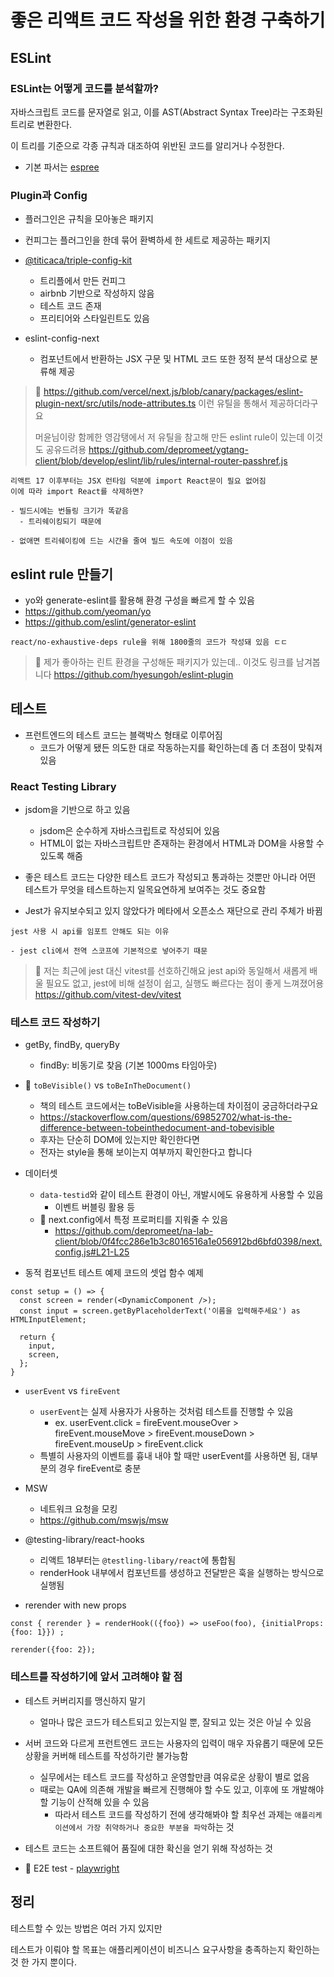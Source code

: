 # 좋은 리액트 코드 작성을 위한 환경 구축하기

## ESLint

### ESLint는 어떻게 코드를 분석할까?

자바스크립트 코드를 문자열로 읽고, 이를 AST(Abstract Syntax Tree)라는 구조화된 트리로 변환한다. 

이 트리를 기준으로 각종 규칙과 대조하여 위반된 코드를 알리거나 수정한다.

* 기본 파서는 [espree](https://github.com/eslint/espree)

### Plugin과 Config

* 플러그인은 규칙을 모아놓은 패키지
* 컨피그는 플러그인을 한데 묶어 환벽하세 한 세트로 제공하는 패키지

* [@titicaca/triple-config-kit](https://github.com/titicacadev/triple-config-kit)
  + 트리플에서 만든 컨피그
  + airbnb 기반으로 작성하지 않음
  + 테스트 코드 존재
  + 프리티어와 스타일린트도 있음

* eslint-config-next
  + 컴포넌트에서 반환하는 JSX 구문 및 HTML 코드 또한 정적 분석 대상으로 분류해 제공

> 🤘
> https://github.com/vercel/next.js/blob/canary/packages/eslint-plugin-next/src/utils/node-attributes.ts
> 이런 유틸을 통해서 제공하더라구요
>
> 머윤님이랑 함께한 영감탱에서 저 유틸을 참고해 만든 eslint rule이 있는데 이것도 공유드려용
> https://github.com/depromeet/ygtang-client/blob/develop/eslint/lib/rules/internal-router-passhref.js

```
리액트 17 이후부터는 JSX 런타임 덕분에 import React문이 필요 없어짐
이에 따라 import React를 삭제하면?

- 빌드시에는 번들링 크기가 똑같음
  - 트리쉐이킹되기 때문에

- 없애면 트리쉐이킹에 드는 시간을 줄여 빌드 속도에 이점이 있음
```

## eslint rule 만들기

* yo와 generate-eslint를 활용해 환경 구성을 빠르게 할 수 있음
* https://github.com/yeoman/yo
* https://github.com/eslint/generator-eslint

```
react/no-exhaustive-deps rule을 위해 1800줄의 코드가 작성돼 있음 ㄷㄷ
```

> 🤘
> 제가 좋아하는 린트 환경을 구성해둔 패키지가 있는데..
> 이것도 링크를 남겨봅니다
> https://github.com/hyesungoh/eslint-plugin

## 테스트

* 프런트엔드의 테스트 코드는 블랙박스 형태로 이루어짐
  + 코드가 어떻게 됐든 의도한 대로 작동하는지를 확인하는데 좀 더 초점이 맞춰져 있음
  

### React Testing Library

* jsdom을 기반으로 하고 있음
  + jsdom은 순수하게 자바스크립트로 작성되어 있음
  + HTML이 없는 자바스크립트만 존재하는 환경에서 HTML과 DOM을 사용할 수 있도록 해줌

* 좋은 테스트 코드는 다양한 테스트 코드가 작성되고 통과하는 것뿐만 아니라 어떤 테스트가 무엇을 테스트하는지 일목요연하게 보여주는 것도 중요함

* Jest가 유지보수되고 있지 않았다가 메타에서 오픈소스 재단으로 관리 주체가 바뀜

```
jest 사용 시 api를 임포트 안해도 되는 이유

- jest cli에서 전역 스코프에 기본적으로 넣어주기 때문
```

> 🤘
> 저는 최근에 jest 대신 vitest를 선호하긴해요
> jest api와 동일해서 새롭게 배울 필요도 없고, 
> jest에 비해 설정이 쉽고, 실행도 빠르다는 점이 좋게 느껴졌어용
> https://github.com/vitest-dev/vitest

### 테스트 코드 작성하기

* getBy, findBy, queryBy
  + findBy: 비동기로 찾음 (기본 1000ms 타임아웃)

* 🤘 `toBeVisible()` vs `toBeInTheDocument()`
  + 책의 테스트 코드에서는 toBeVisible을 사용하는데 차이점이 궁금하더라구요
  + https://stackoverflow.com/questions/69852702/what-is-the-difference-between-tobeinthedocument-and-tobevisible
  + 후자는 단순히 DOM에 있는지만 확인한다면
  + 전자는 style을 통해 보이는지 여부까지 확인한다고 합니다

* 데이터셋
  + `data-testid`와 같이 테스트 환경이 아닌, 개발시에도 유용하게 사용할 수 있음
    - 이벤트 버블링 활용 등
  + 🤘 next.config에서 특정 프로퍼티를 지워줄 수 있음
    - https://github.com/depromeet/na-lab-client/blob/0f4fcc286e1b3c8016516a1e056912bd6bfd0398/next.config.js#L21-L25

* 동적 컴포넌트 테스트 예제 코드의 셋업 함수 예제

```tsx
const setup = () => {
  const screen = render(<DynamicComponent />);
  const input = screen.getByPlaceholderText('이름을 입력해주세요') as HTMLInputElement;
  
  return {
    input,
    screen,
  };
}
```

* `userEvent` vs `fireEvent`
  + `userEvent`는 실제 사용자가 사용하는 것처럼 테스트를 진행할 수 있음
    - ex. userEvent.click = fireEvent.mouseOver > fireEvent.mouseMove > fireEvent.mouseDown > fireEvent.mouseUp > fireEvent.click
  + 특별히 사용자의 이벤트를 흉내 내야 할 때만 userEvent를 사용하면 됨, 대부분의 경우 fireEvent로 충분

* MSW
  + 네트워크 요청을 모킹
  + https://github.com/mswjs/msw

* @testing-library/react-hooks
  + 리액트 18부터는 `@testling-libary/react`에 통합됨
  + renderHook 내부에서 컴포넌트를 생성하고 전달받은 훅을 실행하는 방식으로 실행됨

* rerender with new props

```tsx
const { rerender } = renderHook(({foo}) => useFoo(foo), {initialProps: {foo: 1}}) ;

rerender({foo: 2});
```

### 테스트를 작성하기에 앞서 고려해야 할 점

* 테스트 커버리지를 맹신하지 말기
  + 얼마나 많은 코드가 테스트되고 있는지일 뿐, 잘되고 있는 것은 아닐 수 있음

* 서버 코드와 다르게 프런트엔드 코드는 사용자의 입력이 매우 자유롭기 때문에 모든 상황을 커버해 테스트를 작성하기란 불가능함
  + 실무에서는 테스트 코드를 작성하고 운영할만큼 여유로운 상황이 별로 없음
  + 때로는 QA에 의존해 개발을 빠르게 진행해야 할 수도 있고, 이후에 또 개발해야 할 기능이 산적해 있을 수 있음
    - 따라서 테스트 코드를 작성하기 전에 생각해봐야 할 최우선 과제는 `애플리케이션에서 가장 취약하거나 중요한 부분을 파악`하는 것

* 테스트 코드는 소프트웨어 품질에 대한 확신을 얻기 위해 작성하는 것

* 🤘 E2E test - [playwright](https://playwright.dev/)

## 정리

테스트할 수 있는 방법은 여러 가지 있지만

테스트가 이뤄야 할 목표는 애플리케이션이 비즈니스 요구사항을 충족하는지 확인하는 것 한 가지 뿐이다.
